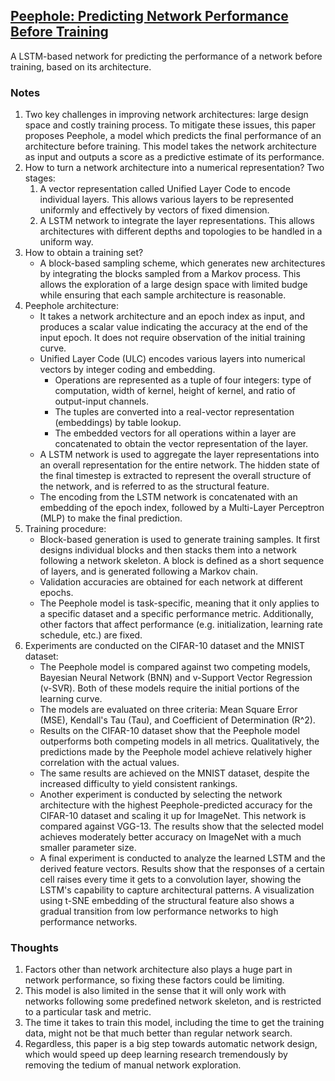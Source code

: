 ## [Peephole: Predicting Network Performance Before Training](https://arxiv.org/abs/1712.03351)

A LSTM-based network for predicting the performance of a network before training, based on its architecture.

### Notes
1. Two key challenges in improving network architectures: large design space and costly training process. To mitigate these issues, this paper proposes Peephole, a model which predicts the final performance of an architecture before training. This model takes the network architecture as input and outputs a score as a predictive estimate of its performance.
2. How to turn a network architecture into a numerical representation? Two stages:
   1. A vector representation called Unified Layer Code to encode individual layers. This allows various layers to be represented uniformly and effectively by vectors of fixed dimension.
   2. A LSTM network to integrate the layer representations. This allows architectures with different depths and topologies to be handled in a uniform way.
3. How to obtain a training set?
   - A block-based sampling scheme, which generates new architectures by integrating the blocks sampled from a Markov process. This allows the exploration of a large design space with limited budge while ensuring that each sample architecture is reasonable.
4. Peephole architecture:
   - It takes a network architecture and an epoch index as input, and produces a scalar value indicating the accuracy at the end of the input epoch. It does not require observation of the initial training curve.
   - Unified Layer Code (ULC) encodes various layers into numerical vectors by integer coding and embedding.
     - Operations are represented as a tuple of four integers: type of computation, width of kernel, height of kernel, and ratio of output-input channels.
     - The tuples are converted into a real-vector representation (embeddings) by table lookup.
     - The embedded vectors for all operations within a layer are concatenated to obtain the vector representation of the layer.
   - A LSTM network is used to aggregate the layer representations into an overall representation for the entire network. The hidden state of the final timestep is extracted to represent the overall structure of the network, and is referred to as the structural feature.
   - The encoding from the LSTM network is concatenated with an embedding of the epoch index, followed by a Multi-Layer Perceptron (MLP) to make the final prediction.
5. Training procedure:
   - Block-based generation is used to generate training samples. It first designs individual blocks and then stacks them into a network following a network skeleton. A block is defined as a short sequence of layers, and is generated following a Markov chain.
   - Validation accuracies are obtained for each network at different epochs.
   - The Peephole model is task-specific, meaning that it only applies to a specific dataset and a specific performance metric. Additionally, other factors that affect performance (e.g. initialization, learning rate schedule, etc.) are fixed.
6. Experiments are conducted on the CIFAR-10 dataset and the MNIST dataset:
   - The Peephole model is compared against two competing models, Bayesian Neural Network (BNN) and v-Support Vector Regression (v-SVR). Both of these models require the initial portions of the learning curve.
   - The models are evaluated on three criteria: Mean Square Error (MSE), Kendall's Tau (Tau), and Coefficient of Determination (R^2).
   - Results on the CIFAR-10 dataset show that the Peephole model outperforms both competing models in all metrics. Qualitatively, the predictions made by the Peephole model achieve relatively higher correlation with the actual values.
   - The same results are achieved on the MNIST dataset, despite the increased difficulty to yield consistent rankings.
   - Another experiment is conducted by selecting the network architecture with the highest Peephole-predicted accuracy for the CIFAR-10 dataset and scaling it up for ImageNet. This network is compared against VGG-13. The results show that the selected model achieves moderately better accuracy on ImageNet with a much smaller parameter size.
   - A final experiment is conducted to analyze the learned LSTM and the derived feature vectors. Results show that the responses of a certain cell raises every time it gets to a convolution layer, showing the LSTM's capability to capture architectural patterns. A visualization using t-SNE embedding of the structural feature also shows a gradual transition from low performance networks to high performance networks.

### Thoughts
1. Factors other than network architecture also plays a huge part in network performance, so fixing these factors could be limiting.
2. This model is also limited in the sense that it will only work with networks following some predefined network skeleton, and is restricted to a particular task and metric.
3. The time it takes to train this model, including the time to get the training data, might not be that much better than regular network search.
4. Regardless, this paper is a big step towards automatic network design, which would speed up deep learning research tremendously by removing the tedium of manual network exploration.
